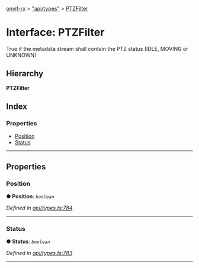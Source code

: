 [onvif-rx](../README.md) > ["api/types"](../modules/_api_types_.md) > [PTZFilter](../interfaces/_api_types_.ptzfilter.md)

# Interface: PTZFilter

True if the metadata stream shall contain the PTZ status (IDLE, MOVING or UNKNOWN)

## Hierarchy

**PTZFilter**

## Index

### Properties

* [Position](_api_types_.ptzfilter.md#position)
* [Status](_api_types_.ptzfilter.md#status)

---

## Properties

<a id="position"></a>

###  Position

**● Position**: *`boolean`*

*Defined in [api/types.ts:784](https://github.com/patrickmichalina/onvif-rx/blob/1596479/src/api/types.ts#L784)*

___
<a id="status"></a>

###  Status

**● Status**: *`boolean`*

*Defined in [api/types.ts:783](https://github.com/patrickmichalina/onvif-rx/blob/1596479/src/api/types.ts#L783)*

___

